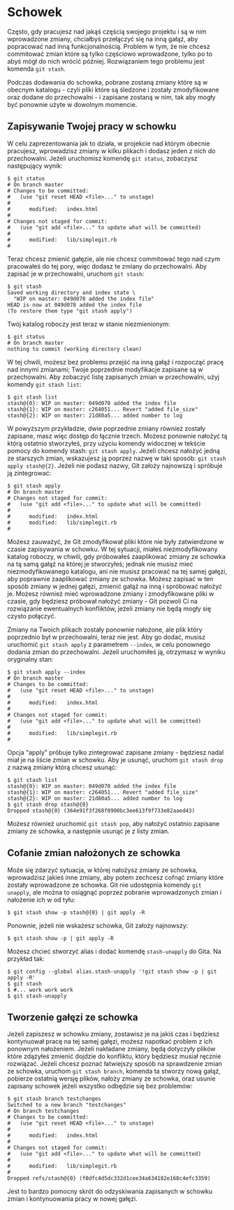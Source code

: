 # Schowek

<!-- # Stashing -->

Często, gdy pracujesz nad jakąś częścią swojego projektu i są w nim wprowadzone zmiany, chciałbyś przełączyć się na inną gałąź, aby popracować nad inną funkcjonalnością. Problem w tym, że nie chcesz commitować zmian które są tylko częściowo wprowadzone, tylko po to abyś mógł do nich wrócić później. Rozwiązaniem tego problemu jest komenda `git stash`. 

<!-- Often, when you’ve been working on part of your project, things are in a messy state and you want to switch branches for a bit to work on something else. The problem is, you don’t want to do a commit of half-done work just so you can get back to this point later. The answer to this issue is the `git stash` command. -->

Podczas dodawania do schowka, pobrane zostaną zmiany które są w obecnym katalogu - czyli pliki które są śledzone i zostały zmodyfikowane oraz dodane do przechowalni - i zapisane zostaną w nim, tak aby mogły być ponownie użyte w dowolnym momencie.

<!-- Stashing takes the dirty state of your working directory — that is, your modified tracked files and staged changes — and saves it on a stack of unfinished changes that you can reapply at any time. -->


## Zapisywanie Twojej pracy w schowku

<!-- ## Stashing Your Work -->

W celu zaprezentowania jak to działa, w projekcie nad którym obecnie pracujesz, wprowadzisz zmiany w kilku plikach i dodasz jeden z nich do przechowalni. Jeżeli uruchomisz komendę `git status`, zobaczysz następujący wynik:

<!-- To demonstrate, you’ll go into your project and start working on a couple of files and possibly stage one of the changes. If you run `git status`, you can see your dirty state: -->

	$ git status
	# On branch master
	# Changes to be committed:
	#   (use "git reset HEAD <file>..." to unstage)
	#
	#      modified:   index.html
	#
	# Changes not staged for commit:
	#   (use "git add <file>..." to update what will be committed)
	#
	#      modified:   lib/simplegit.rb
	#

Teraz chcesz zmienić gałęzie, ale nie chcesz commitować tego nad czym pracowałeś do tej pory, więc dodasz te zmiany do przechowalni. Aby zapisać je w przechowalni, uruchom `git stash`:

<!-- Now you want to switch branches, but you don’t want to commit what you’ve been working on yet; so you’ll stash the changes. To push a new stash onto your stack, run `git stash`: -->

	$ git stash
	Saved working directory and index state \
	  "WIP on master: 049d078 added the index file"
	HEAD is now at 049d078 added the index file
	(To restore them type "git stash apply")

Twój katalog roboczy jest teraz w stanie niezmienionym:

<!-- Your working directory is clean: -->

	$ git status
	# On branch master
	nothing to commit (working directory clean)

W tej chwili, możesz bez problemu przejść na inną gałąź i rozpocząć pracę nad innymi zmianami; Twoje poprzednie modyfikacje zapisane są w przechowalni. Aby zobaczyć listę zapisanych zmian w przechowalni, użyj komendy `git stash list`: 

<!-- At this point, you can easily switch branches and do work elsewhere; your changes are stored on your stack. To see which stashes you’ve stored, you can use `git stash list`: -->

	$ git stash list
	stash@{0}: WIP on master: 049d078 added the index file
	stash@{1}: WIP on master: c264051... Revert "added file_size"
	stash@{2}: WIP on master: 21d80a5... added number to log

W powyższym przykładzie, dwie poprzednie zmiany również zostały zapisane, masz więc dostęp do łącznie trzech. Możesz ponownie nałożyć tą którą ostatnio stworzyłeś, przy użyciu komendy widocznej w tekście pomocy do komendy stash: `git stash apply`. Jeżeli chcesz nałożyć jedną ze starszych zmian, wskazujesz ją poprzez nazwę w taki sposób: `git stash apply stash@{2}`. Jeżeli nie podasz nazwy, Git założy najnowszą i spróbuje ją zintegrować:

<!-- In this case, two stashes were done previously, so you have access to three different stashed works. You can reapply the one you just stashed by using the command shown in the help output of the original stash command: `git stash apply`. If you want to apply one of the older stashes, you can specify it by naming it, like this: `git stash apply stash@{2}`. If you don’t specify a stash, Git assumes the most recent stash and tries to apply it: -->

	$ git stash apply
	# On branch master
	# Changes not staged for commit:
	#   (use "git add <file>..." to update what will be committed)
	#
	#      modified:   index.html
	#      modified:   lib/simplegit.rb
	#

Możesz zauważyć, że Git zmodyfikował pliki które nie były zatwierdzone w czasie zapisywania w schowku. W tej sytuacji, miałeś niezmodyfikowany katalog roboczy, w chwili, gdy próbowałeś zaaplikować zmiany ze schowka na tą samą gałąź na której je stworzyłeś; jednak nie musisz mieć niezmodyfikowanego katalogu, ani nie musisz pracować na tej samej gałęzi, aby poprawnie zaaplikować zmiany ze schowka. Możesz zapisać w ten sposób zmiany w jednej gałęzi, zmienić gałąź na inną i spróbować nałożyć je. Możesz również mieć wprowadzone zmiany i zmodyfikowane pliki w czasie, gdy będziesz próbował nałożyć zmiany - Git pozwoli Ci na rozwiązanie ewentualnych konfliktów, jeżeli zmiany nie będą mogły się czysto połączyć.

<!-- You can see that Git re-modifies the files you uncommitted when you saved the stash. In this case, you had a clean working directory when you tried to apply the stash, and you tried to apply it on the same branch you saved it from; but having a clean working directory and applying it on the same branch aren’t necessary to successfully apply a stash. You can save a stash on one branch, switch to another branch later, and try to reapply the changes. You can also have modified and uncommitted files in your working directory when you apply a stash — Git gives you merge conflicts if anything no longer applies cleanly. -->

Zmiany na Twoich plikach zostały ponownie nałożone, ale plik który poprzednio był w przechowalni, teraz nie jest. Aby go dodać, musisz uruchomić `git stash apply` z parametrem `--index`, w celu ponownego dodania zmian do przechowalni. Jeżeli uruchomiłeś ją, otrzymasz w wyniku oryginalny stan:

<!-- The changes to your files were reapplied, but the file you staged before wasn’t restaged. To do that, you must run the `git stash apply` command with a `-\-index` option to tell the command to try to reapply the staged changes. If you had run that instead, you’d have gotten back to your original position: -->

	$ git stash apply --index
	# On branch master
	# Changes to be committed:
	#   (use "git reset HEAD <file>..." to unstage)
	#
	#      modified:   index.html
	#
	# Changes not staged for commit:
	#   (use "git add <file>..." to update what will be committed)
	#
	#      modified:   lib/simplegit.rb
	#

Opcja "apply" próbuje tylko zintegrować zapisane zmiany - będziesz nadal miał je na liście zmian w schowku. Aby je usunąć, uruchom `git stash drop` z nazwą zmiany którą chcesz usunąć:

<!-- The apply option only tries to apply the stashed work — you continue to have it on your stack. To remove it, you can run `git stash drop` with the name of the stash to remove: -->

	$ git stash list
	stash@{0}: WIP on master: 049d078 added the index file
	stash@{1}: WIP on master: c264051... Revert "added file_size"
	stash@{2}: WIP on master: 21d80a5... added number to log
	$ git stash drop stash@{0}
	Dropped stash@{0} (364e91f3f268f0900bc3ee613f9f733e82aaed43)

Możesz również uruchomić `git stash pop`, aby nałożyć ostatnio zapisane zmiany ze schowka, a następnie usunąć je z listy zmian.

<!-- You can also run `git stash pop` to apply the stash and then immediately drop it from your stack. -->

## Cofanie zmian nałożonych ze schowka

<!-- ## Un-applying a Stash -->

Może się zdarzyć sytuacja, w której nałożysz zmiany ze schowka, wprowadzisz jakieś inne zmiany, aby potem zechcesz cofnąć zmiany które zostały wprowadzone ze schowka. Git nie udostępnia komendy `git unapply`, ale można to osiągnąć poprzez pobranie wprowadzonych zmian i nałożenie ich w od tyłu:

<!-- In some use case scenarios you might want to apply stashed changes, do some work, but then un-apply those changes that originally came from the stash. Git does not provide such a `stash unapply` command, but it is possible to achieve the effect by simply retrieving the patch associated with a stash and applying it in reverse: -->

    $ git stash show -p stash@{0} | git apply -R

Ponownie, jeżeli nie wskażesz schowka, Git założy najnowszy:

<!-- Again, if you don’t specify a stash, Git assumes the most recent stash: -->

    $ git stash show -p | git apply -R

Możesz chcieć stworzyć alias i dodać komendę `stash-unapply` do Gita. Na przykład tak:

<!-- You may want to create an alias and effectively add a `stash-unapply` command to your git. For example: -->

    $ git config --global alias.stash-unapply '!git stash show -p | git apply -R'
    $ git stash
    $ #... work work work
    $ git stash-unapply


## Tworzenie gałęzi ze schowka

<!-- ## Creating a Branch from a Stash -->

Jeżeli zapiszesz w schowku zmiany, zostawisz je na jakiś czas i będziesz kontynuował pracę na tej samej gałęzi, możesz napotkać problem z ich ponownym nałożeniem. Jeżeli nakładane zmiany, będą dotyczyły plików które zdążyłeś zmienić dojdzie do konfliktu, który będziesz musiał ręcznie rozwiązać. Jeżeli chcesz poznać łatwiejszy sposób na sprawdzenie zmian ze schowka, uruchom `git stash branch`, komenda ta stworzy nową gałąź, pobierze ostatnią wersję plików, nałoży zmiany ze schowka, oraz usunie zapisany schowek jeżeli wszystko odbędzie się bez problemów:

<!-- If you stash some work, leave it there for a while, and continue on the branch from which you stashed the work, you may have a problem reapplying the work. If the apply tries to modify a file that you’ve since modified, you’ll get a merge conflict and will have to try to resolve it. If you want an easier way to test the stashed changes again, you can run `git stash branch`, which creates a new branch for you, checks out the commit you were on when you stashed your work, reapplies your work there, and then drops the stash if it applies successfully: -->

	$ git stash branch testchanges
	Switched to a new branch "testchanges"
	# On branch testchanges
	# Changes to be committed:
	#   (use "git reset HEAD <file>..." to unstage)
	#
	#      modified:   index.html
	#
	# Changes not staged for commit:
	#   (use "git add <file>..." to update what will be committed)
	#
	#      modified:   lib/simplegit.rb
	#
	Dropped refs/stash@{0} (f0dfc4d5dc332d1cee34a634182e168c4efc3359)

Jest to bardzo pomocny skrót do odzyskiwania zapisanych w schowku zmian i kontynuowania pracy w nowej gałęzi.

<!-- This is a nice shortcut to recover stashed work easily and work on it in a new branch. -->


